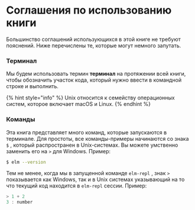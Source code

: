 # Соглашения по использованию книги

Большинство соглашений использующихся в этой книге не требуют пояснений. Ниже перечислены те, которые могут немного запутать.

### Терминал

Мы будем использовать термин **терминал** на протяжении всей книги, чтобы обозначить участок кода, который нужно ввести в командной строке и выполнить.

{% hint style="info" %}
Unix относится к семейству операционных систем, которое включает macOS и Linux.
{% endhint %}

### Команды

Эта книга представляет много команд, которые запускаются в терминале. Для простоты, все команды-примеры начинаются со знака `$` , который распространен в Unix-системах. Вы можете умственно заменить его на `>` для Windows. Пример:

```bash
$ elm --version
```

Тем не менее, когда мы в запущенной команде `elm-repl` , знак `>` показывается как Windows, так и в Unix системах указывающий на то что текущий код находится в `elm-repl` сессии. Пример:

```haskell
> 1 + 2
3 : number
```



